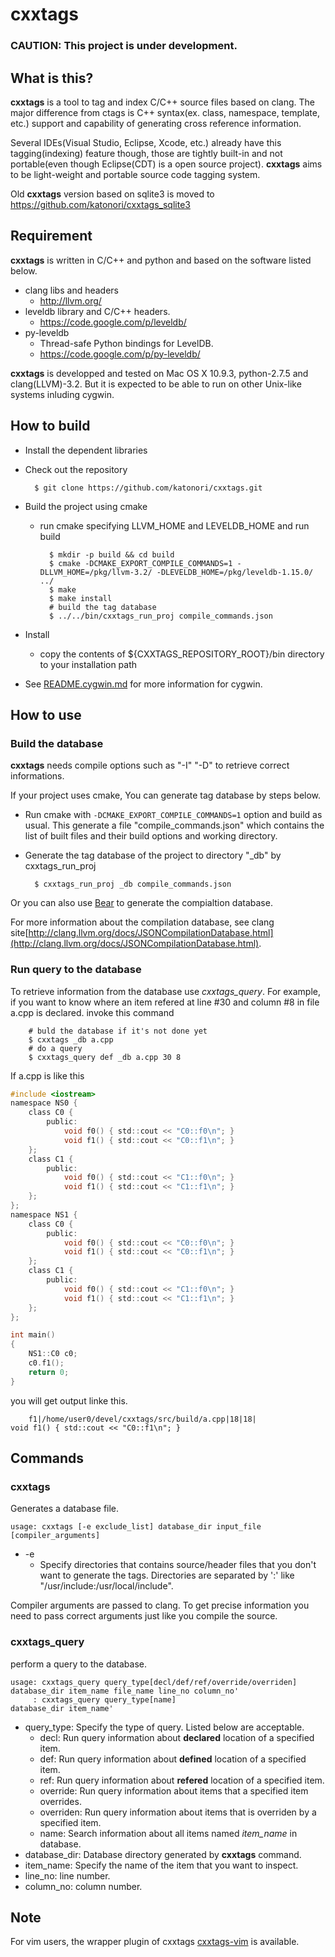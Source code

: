 cxxtags
=======

### CAUTION: This project is under development.

What is this?
------------------------
**cxxtags** is a tool to tag and index C/C++ source files based on clang. The major difference from ctags is
C++ syntax(ex. class, namespace, template, etc.) support and capability of generating cross reference information.

Several IDEs(Visual Studio, Eclipse, Xcode, etc.) already have this tagging(indexing) feature though, those are tightly
built-in and not portable(even though Eclipse(CDT) is a open source project). **cxxtags** aims to be light-weight and
portable source code tagging system.

Old **cxxtags** version based on sqlite3 is moved to https://github.com/katonori/cxxtags_sqlite3

Requirement
------------------------
**cxxtags** is written in C/C++ and python and based on the software listed below.

* clang libs and headers
    * http://llvm.org/
* leveldb library and C/C++ headers.
    * https://code.google.com/p/leveldb/
* py-leveldb
    * Thread-safe Python bindings for LevelDB. 
    * https://code.google.com/p/py-leveldb/

**cxxtags** is developped and tested on Mac OS X 10.9.3, python-2.7.5 and clang(LLVM)-3.2.
But it is expected to be able to run on other Unix-like systems inluding cygwin.

How to build
------------------------

* Install the dependent libraries
* Check out the repository

        $ git clone https://github.com/katonori/cxxtags.git

* Build the project using cmake
    * run cmake specifying LLVM\_HOME and LEVELDB\_HOME and run build

            $ mkdir -p build && cd build
            $ cmake -DCMAKE_EXPORT_COMPILE_COMMANDS=1 -DLLVM_HOME=/pkg/llvm-3.2/ -DLEVELDB_HOME=/pkg/leveldb-1.15.0/ ../
            $ make
            $ make install
            # build the tag database
            $ ../../bin/cxxtags_run_proj compile_commands.json

* Install
    * copy the contents of ${CXXTAGS\_REPOSITORY\_ROOT}/bin directory to your installation path

* See [README.cygwin.md](README.cygwin.md "") for more information for cygwin.

How to use
------------------------

### Build the database

**cxxtags** needs compile options such as "-I" "-D" to retrieve correct informations.

If your project uses cmake, You can generate tag database by steps below.

* Run cmake with `-DCMAKE_EXPORT_COMPILE_COMMANDS=1` option and build as usual. This generate a file "compile\_commands.json"
  which contains the list of built files and their build options and working directory.
* Generate the tag database of the project to directory "\_db" by cxxtags\_run\_proj

        $ cxxtags_run_proj _db compile_commands.json

Or you can also use [Bear](https://github.com/rizsotto/Bear.git) to generate the compialtion database.

For more information about the compilation database, see clang site[http://clang.llvm.org/docs/JSONCompilationDatabase.html](http://clang.llvm.org/docs/JSONCompilationDatabase.html).

### Run query to the database

To retrieve information from the database use *cxxtags_query*. 
For example, if you want to know where an item refered at line #30 and column #8 in file a.cpp is declared.
invoke this command

        # buld the database if it's not done yet
        $ cxxtags _db a.cpp
        # do a query
        $ cxxtags_query def _db a.cpp 30 8

If a.cpp is like this

```C
#include <iostream>
namespace NS0 {
    class C0 {
        public:
            void f0() { std::cout << "C0::f0\n"; }
            void f1() { std::cout << "C0::f1\n"; }
    };
    class C1 {
        public:
            void f0() { std::cout << "C1::f0\n"; }
            void f1() { std::cout << "C1::f1\n"; }
    };
};
namespace NS1 {
    class C0 {
        public:
            void f0() { std::cout << "C0::f0\n"; }
            void f1() { std::cout << "C0::f1\n"; }
    };
    class C1 {
        public:
            void f0() { std::cout << "C1::f0\n"; }
            void f1() { std::cout << "C1::f1\n"; }
    };
};

int main()
{
    NS1::C0 c0;
    c0.f1();
    return 0;
}
```

you will get output linke this.

        f1|/home/user0/devel/cxxtags/src/build/a.cpp|18|18|            void f1() { std::cout << "C0::f1\n"; }

Commands
------------------------

### cxxtags
Generates a database file.

    usage: cxxtags [-e exclude_list] database_dir input_file [compiler_arguments]

* -e  
  * Specify directories that contains source/header files that you don't want to generate the tags. Directories are separated by ':' like "/usr/include:/usr/local/include".

Compiler arguments are passed to clang. To get precise information you need to pass correct arguments just like you compile the source.

### cxxtags\_query
perform a query to the database.

    usage: cxxtags_query query_type[decl/def/ref/override/overriden] database_dir item_name file_name line_no column_no'
         : cxxtags_query query_type[name]                                 database_dir item_name'

* query\_type: Specify the type of query. Listed below are acceptable.  
    * decl: Run query information about **declared** location of a specified item.
    * def: Run query information about **defined** location of a specified item.  
    * ref: Run query information about **refered** location of a specified item. 
    * override: Run query information about items that a specified item overrides.
    * overriden: Run query information about items that is overriden by a specified item.
    * name: Search information about all items named *item\_name* in database.
* database\_dir: Database directory generated by **cxxtags** command.  
* item\_name: Specify the name of the item that you want to inspect.  
* line\_no: line number.
* column\_no: column number.

Note
------------------------
For vim users, the wrapper plugin of cxxtags [cxxtags-vim](https://github.com/katonori/cxxtags-vim) is available.
